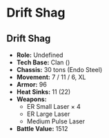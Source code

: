 # Drift Shag
## Drift Shag
- **Role:** Undefined
- **Tech Base:** Clan ()
- **Chassis:** 30 tons (Endo Steel)
- **Movement:** 7 / 11 / 6, XL
- **Armor:** 96
- **Heat Sinks:** 11 (22)
- **Weapons:**
  - ER Small Laser × 4
  - ER Large Laser
  - Medium Pulse Laser
- **Battle Value:** 1512

